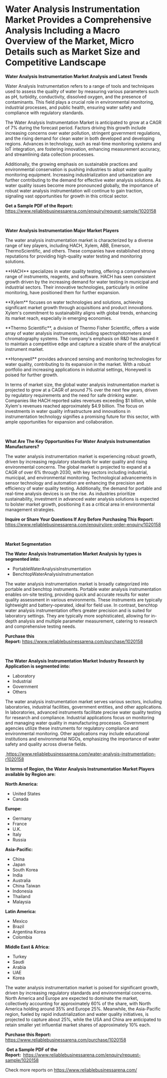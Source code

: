 <p><h1>Water Analysis Instrumentation Market Provides a Comprehensive Analysis Including a Macro Overview of the Market, Micro Details such as Market Size and Competitive Landscape</h1></p><p><strong>Water Analysis Instrumentation Market Analysis and Latest Trends</strong></p>
<p><p>Water Analysis Instrumentation refers to a range of tools and techniques used to assess the quality of water by measuring various parameters such as pH, turbidity, conductivity, dissolved oxygen, and the presence of contaminants. This field plays a crucial role in environmental monitoring, industrial processes, and public health, ensuring water safety and compliance with regulatory standards.</p><p>The Water Analysis Instrumentation Market is anticipated to grow at a CAGR of 7% during the forecast period. Factors driving this growth include increasing concerns over water pollution, stringent government regulations, and the rising demand for clean water in both developed and developing regions. Advances in technology, such as real-time monitoring systems and IoT integration, are fostering innovation, enhancing measurement accuracy, and streamlining data collection processes. </p><p>Additionally, the growing emphasis on sustainable practices and environmental conservation is pushing industries to adopt water quality monitoring equipment. Increasing industrialization and urbanization are further contributing to the demand for effective water analysis solutions. As water quality issues become more pronounced globally, the importance of robust water analysis instrumentation will continue to gain traction, signaling vast opportunities for growth in this critical sector.</p></p>
<p><strong>Get a Sample PDF of the Report:&nbsp;</strong> <a href="https://www.reliablebusinessarena.com/enquiry/request-sample/1020158?utm_campaign=2868&utm_medium=2&utm_source=Github&utm_content=ia&utm_term=10042025&utm_id=water-analysis-instrumentation">https://www.reliablebusinessarena.com/enquiry/request-sample/1020158</a></p>
<p>&nbsp;</p>
<p><strong>Water Analysis Instrumentation Major Market Players</strong></p>
<p><p>The water analysis instrumentation market is characterized by a diverse range of key players, including HACH, Xylem, ABB, Emerson, ThermoScientific, and others. These companies have established strong reputations for providing high-quality water testing and monitoring solutions.</p><p>**HACH** specializes in water quality testing, offering a comprehensive range of instruments, reagents, and software. HACH has seen consistent growth driven by the increasing demand for water testing in municipal and industrial sectors. Their innovative technologies, particularly in online monitoring, have positioned them for further expansion.</p><p>**Xylem** focuses on water technologies and solutions, achieving significant market growth through acquisitions and product innovations. Xylem's commitment to sustainability aligns with global trends, enhancing its market reach, especially in emerging economies.</p><p>**Thermo Scientific**, a division of Thermo Fisher Scientific, offers a wide array of water analysis instruments, including spectrophotometers and chromatography systems. The company's emphasis on R&D has allowed it to maintain a competitive edge and capture a sizable share of the analytical instrument market.</p><p>**Honeywell** provides advanced sensing and monitoring technologies for water quality, contributing to its expansion in the market. With a robust portfolio and increasing applications in industrial settings, Honeywell is poised for further growth.</p><p>In terms of market size, the global water analysis instrumentation market is projected to grow at a CAGR of around 7% over the next few years, driven by regulatory requirements and the need for safe drinking water. Companies like HACH reported sales revenues exceeding $1 billion, while Xylem's revenues reached approximately $4.9 billion. The focus on investments in water quality infrastructure and innovations in instrumentation technology signifies a promising future for this sector, with ample opportunities for expansion and collaboration.</p></p>
<p>&nbsp;</p>
<p><strong>What Are The Key Opportunities For Water Analysis Instrumentation Manufacturers?</strong></p>
<p><p>The water analysis instrumentation market is experiencing robust growth, driven by increasing regulatory standards for water quality and rising environmental concerns. The global market is projected to expand at a CAGR of over 6% through 2030, with key sectors including industrial, municipal, and environmental monitoring. Technological advancements in sensor technology and automation are enhancing the precision and efficiency of water quality testing. Additionally, the demand for portable and real-time analysis devices is on the rise. As industries prioritize sustainability, investment in advanced water analysis solutions is expected to bolster market growth, positioning it as a critical area in environmental management strategies.</p></p>
<p><strong>Inquire or Share Your Questions If Any Before Purchasing This Report:</strong> <a href="https://www.reliablebusinessarena.com/enquiry/pre-order-enquiry/1020158?utm_campaign=2868&utm_medium=2&utm_source=Github&utm_content=ia&utm_term=10042025&utm_id=water-analysis-instrumentation">https://www.reliablebusinessarena.com/enquiry/pre-order-enquiry/1020158</a></p>
<p>&nbsp;</p>
<p><strong>Market Segmentation</strong></p>
<p><strong>The Water Analysis Instrumentation Market Analysis by types is segmented into:</strong></p>
<p><ul><li>PortableWaterAnalysisInstrumentation</li><li>BenchtopWaterAnalysisInstrumentation</li></ul></p>
<p><p>The water analysis instrumentation market is broadly categorized into portable and benchtop instruments. Portable water analysis instrumentation enables on-site testing, providing quick and accurate results for water quality assessment in various environments. These instruments are typically lightweight and battery-operated, ideal for field use. In contrast, benchtop water analysis instrumentation offers greater precision and is suited for laboratory settings. They are typically more sophisticated, allowing for in-depth analysis and multiple parameter measurement, catering to research and comprehensive testing needs.</p></p>
<p><strong>Purchase this Report:&nbsp;</strong><a href="https://www.reliablebusinessarena.com/purchase/1020158?utm_campaign=2868&utm_medium=2&utm_source=Github&utm_content=ia&utm_term=10042025&utm_id=water-analysis-instrumentation">https://www.reliablebusinessarena.com/purchase/1020158</a></p>
<p>&nbsp;</p>
<p><strong>The Water Analysis Instrumentation Market Industry Research by Application is segmented into:</strong></p>
<p><ul><li>Laboratory</li><li>Industrial</li><li>Government</li><li>Others</li></ul></p>
<p><p>The water analysis instrumentation market serves various sectors, including laboratories, industrial facilities, government entities, and other applications. In laboratories, advanced instruments facilitate precise water quality testing for research and compliance. Industrial applications focus on monitoring and managing water quality in manufacturing processes. Government agencies utilize these instruments for regulatory compliance and environmental monitoring. Other applications may include educational institutions and environmental NGOs, emphasizing the importance of water safety and quality across diverse fields.</p></p>
<p><a href="https://www.reliablebusinessarena.com/water-analysis-instrumentation-r1020158?utm_campaign=2868&utm_medium=2&utm_source=Github&utm_content=ia&utm_term=10042025&utm_id=water-analysis-instrumentation">&nbsp;https://www.reliablebusinessarena.com/water-analysis-instrumentation-r1020158</a></p>
<p><strong>In terms of Region, the Water Analysis Instrumentation Market Players available by Region are:</strong></p>
<p>
    <p> <strong> North America: </strong>
        <ul>
            <li>United States</li>
            <li>Canada</li>
        </ul>
        </p> 
    <p> <strong> Europe: </strong>
        <ul>
            <li>Germany</li>
            <li>France</li>
            <li>U.K.</li>
            <li>Italy</li>
            <li>Russia</li>
        </ul>
        </p> 
    <p> <strong> Asia-Pacific: </strong>
        <ul>
            <li>China</li>
            <li>Japan</li>
            <li>South Korea</li>
            <li>India</li>
            <li>Australia</li>
            <li>China Taiwan</li>
            <li>Indonesia</li>
            <li>Thailand</li>
            <li>Malaysia</li>
        </ul>
        </p> 
    <p> <strong> Latin America: </strong>
        <ul>
            <li>Mexico</li>
            <li>Brazil</li>
            <li>Argentina Korea</li>
            <li>Colombia</li>
        </ul>
        </p> 
    <p> <strong> Middle East & Africa: </strong>
        <ul>
            <li>Turkey</li>
            <li>Saudi</li>
            <li>Arabia</li>
            <li>UAE</li>
            <li>Korea</li>
        </ul>
    </p>
    </p>
<p><p>The water analysis instrumentation market is poised for significant growth, driven by increasing regulatory standards and environmental concerns. North America and Europe are expected to dominate the market, collectively accounting for approximately 60% of the share, with North America holding around 35% and Europe 25%. Meanwhile, the Asia-Pacific region, fueled by rapid industrialization and water quality initiatives, is projected to capture about 25%, while the USA and China are anticipated to retain smaller yet influential market shares of approximately 10% each.</p></p>
<p><strong>Purchase this Report: </strong><a href="https://www.reliablebusinessarena.com/purchase/1020158?utm_campaign=2868&utm_medium=2&utm_source=Github&utm_content=ia&utm_term=10042025&utm_id=water-analysis-instrumentation">https://www.reliablebusinessarena.com/purchase/1020158</a></p>
<p>&nbsp;<strong>Get a Sample PDF of the Report:&nbsp;&nbsp;</strong><a href="https://www.reliablebusinessarena.com/enquiry/request-sample/1020158?utm_campaign=2868&utm_medium=2&utm_source=Github&utm_content=ia&utm_term=10042025&utm_id=water-analysis-instrumentation">https://www.reliablebusinessarena.com/enquiry/request-sample/1020158</a></p>
<p><strong></strong></p>
<p>Check more reports on <a href="https://www.reliablebusinessarena.com/?utm_campaign=2868&utm_medium=2&utm_source=Github&utm_content=ia&utm_term=10042025&utm_id=water-analysis-instrumentation">https://www.reliablebusinessarena.com/</a></p>